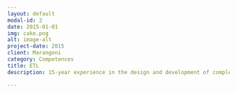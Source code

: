 ```yaml
---
layout: default
modal-id: 2
date: 2015-01-01
img: cake.png
alt: image-alt
project-date: 2015
client: Marangoni
category: Competences
title: ETL
description: 15-year experience in the design and development of complex ETL flows. Good expertise in Oracle OWB/ODI, SAP Data Services, Informatica, Talend

---
```

